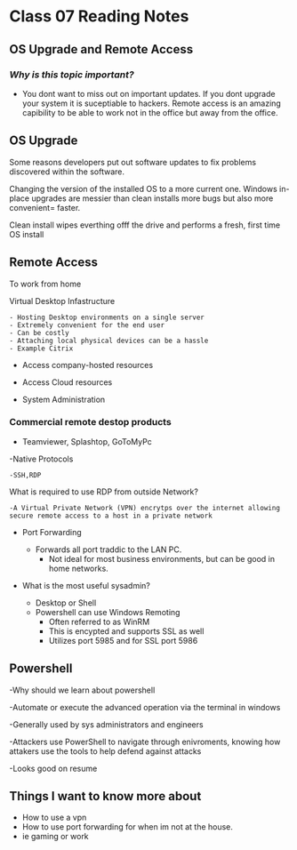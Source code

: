 # **Class 07 Reading Notes**

## **OS Upgrade and Remote Access**

### **_Why is this topic important?_**

- You dont want to miss out on important updates. If you dont upgrade your system it is suceptiable to hackers. Remote access is an amazing capibility to be able to work not in the office but away from the office.

## **OS Upgrade**

Some reasons developers put out software updates to fix problems discovered within the software.

Changing the version of the installed OS to a more current one. Windows in-place upgrades are messier than clean installs more bugs but also more convenient= faster.

Clean install wipes everthing offf the drive and performs a fresh, first time OS install

## Remote Access

To work from home

Virtual Desktop Infastructure

    - Hosting Desktop environments on a single server
    - Extremely convenient for the end user
    - Can be costly
    - Attaching local physical devices can be a hassle
    - Example Citrix

- Access company-hosted resources

- Access Cloud resources

- System Administration

### Commercial remote destop products

- Teamviewer, Splashtop, GoToMyPc

-Native Protocols

    -SSH,RDP

What is required to use RDP from outside Network?

    -A Virtual Private Network (VPN) encrytps over the internet allowing secure remote access to a host in a private network

- Port Forwarding
  - Forwards all port traddic to the LAN PC.
    - Not ideal for most business environments, but can be good in home networks.

- What is the most useful sysadmin?
  - Desktop or Shell
  - Powershell can use Windows Remoting
    - Often referred to as WinRM
    - This is encypted and supports SSL as well
    - Utilizes port 5985 and for SSL port 5986

## Powershell

-Why should we learn about powershell

 -Automate or execute the advanced operation via the terminal in windows

 -Generally used by sys administrators and engineers

 -Attackers use PowerShell to navigate through enivroments, knowing how attakers use the tools to help defend against attacks

 -Looks good on resume

## Things I want to know more about

- How to use a vpn
- How to use port forwarding for when im not at the house.
- ie gaming or work
